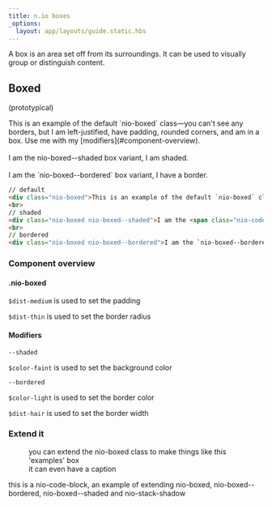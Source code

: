 ```yaml
---
title: n.io boxes
_options:
  layout: app/layouts/guide.static.hbs
---
```


A box is an area set off from its surroundings. It can be used to visually group or distinguish content.

## Boxed
(prototypical)

<div class="nio-boxed">This is an example of the default `nio-boxed` class—you can't see any borders, but I am left-justified, have padding, rounded corners, and am in a box. Use me with my [modifiers](#component-overview).</div>
<br>
<div class="nio-boxed nio-boxed--shaded">I am the <span class="nio-code nio-code--in-block">nio-boxed--shaded</span> box variant, I am shaded.</div>
<br>
<div class="nio-boxed nio-boxed--bordered">I am the `nio-boxed--bordered` box variant, I have a border.</div>

```html
// default
<div class="nio-boxed">This is an example of the default `nio-boxed` class—you can't see any borders, but I am left-justified, have padding, rounded corners, and am in a box. Use me with my [variants](#component-overview).</div>
<br>
// shaded
<div class="nio-boxed nio-boxed--shaded">I am the <span class="nio-code nio-code--in-block">nio-boxed--shaded</span> box variant, I am shaded.</div>
<br>
// bordered
<div class="nio-boxed nio-boxed--bordered">I am the `nio-boxed--bordered` box variant, I have a border.</div>
```

### Component overview

#### .nio-boxed

`$dist-medium` is used to set the padding

`$dist-thin` is used to set the border radius

#### Modifiers
`--shaded`

`$color-faint` is used to set the background color

`--bordered`

`$color-light` is used to set the border color

`$dist-hair` is used to set the border width

### Extend it

<figure class="examples">
  you can extend the <span class="nio-code">nio-boxed</span> class to make things like this 'examples' box
  <figcaption>it can even have a caption</figcaption>
</figure>

<div class="nio-code-block">
  this is a <span class="nio-code nio-code--in-block">nio-code-block</span>, an example of extending <span class="nio-code nio-code--in-block">nio-boxed</span>, <span class="nio-code nio-code--in-block">nio-boxed--bordered</span>, <span class="nio-code nio-code--in-block">nio-boxed--shaded</span> and <span class="nio-code nio-code--in-block">nio-stack-shadow</span>
</div>
